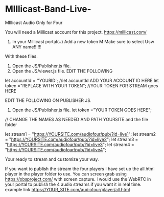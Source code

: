 # MIllicast-Band-Live-
MIllicast Audio Only for Four

You will need a Millicast account for this project.
https://millicast.com/

1. In your Millicast portal(+) Add a new token M
Make sure to select Usw ANY name!!!!!!

With these files.
1. Open the JS/Publisher.js file.
2. Open the JS/viewer.js file.
EDIT THE FOLLOWING

let accountId = ''YOURID'; //let accountId ADD YOUR ACCOUNT ID HERE
let token ="REPLACE WITH YOUR TOKEN";   //YOUR TOKEN FOR STREAM goes HERE

EDIT THE FOLLOWING ON PUBLISHER JS.
1. Open the JS/Publisher.js file.
let token ="YOUR TOKEN GOES HERE";

   
// CHANGE THE NAMES AS NEEDED AND PATH YOURSITE and the file folder

   let stream1 = "https://YOURSITE.com/audiofour/pub/?id=live1";
   let stream2 = "https://YOURSITE.com/audiofour/pub/?id=live2";
   let stream3 = "https://YOURSITE.com/audiofour/pub/?id=live3";
   let stream4 = "https://YOURSITE.com/audiofour/pub/?id=live4";

 Your ready to stream and customize your way. 
 
If you want to publish the stream the four players I have set up the all.html player in the player folder to use. You can screen grab using https://obsproject.com/ with screen capture. I would use the WebRTC in your portal to publish the 4 audio streams if you want it in real time.
example link
https://YOUR_SITE.com/audiofour/player/all.html

